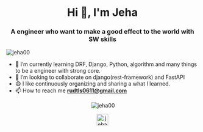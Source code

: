 <h1 align="center">Hi 👋, I'm Jeha</h1>
<h3 align="center">A engineer who want to make a good effect to the world with SW skills </h3>


<p align="left"> <img src="https://komarev.com/ghpvc/?username=jeha00" alt="jeha00" /> </p>

* 🌱 I’m currently learning DRF, Django, Python, algorithm and many things to be a engineer with strong core.
* 👯 I’m looking to collaborate on django(rest-framework) and FastAPI
* 😄 I like continuously organizing and sharing a what I learned.
* 📫 How to reach me **rudtls0611@gmail.com**

<p align="center">&nbsp;<img align="center" src="https://github-readme-stats.vercel.app/api?username=jeha00&theme=gotham&show_icons=true" alt="jeha00" /></p>

<p align="center">
<a href="www.linkedin.com/in/jeha00" target="blank"><img align="center" src="https://cdn.jsdelivr.net/npm/simple-icons@3.0.1/icons/linkedin.svg" alt="jeha00" height="30" width="30"/></a>
<!-- <a href="https://fb.com/jinwoo.curt.park" target="blank"><img align="center" src="https://cdn.jsdelivr.net/npm/simple-icons@3.0.1/icons/facebook.svg" alt="jinwoo.curt.park" height="30" width="30"/></a> -->


<!--
**JeHa00/JeHa00** is a ✨ _special_ ✨ repository because its `README.md` (this file) appears on your GitHub profile.

Here are some ideas to get you started:

- 🔭 I’m currently working on ...
- 🌱 I’m currently learning ...
- 👯 I’m looking to collaborate on ...
- 🤔 I’m looking for help with ...
- 💬 Ask me about ...
- 📫 How to reach me: ...
- 😄 Pronouns: ...
- ⚡ Fun fact: ...
-->

